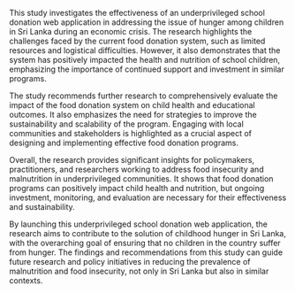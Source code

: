 This study investigates the effectiveness of an underprivileged school donation web application in addressing the issue of hunger among children in Sri Lanka during an economic crisis. The research highlights the challenges faced by the current food donation system, such as limited resources and logistical difficulties. However, it also demonstrates that the system has positively impacted the health and nutrition of school children, emphasizing the importance of continued support and investment in similar programs.

The study recommends further research to comprehensively evaluate the impact of the food donation system on child health and educational outcomes. It also emphasizes the need for strategies to improve the sustainability and scalability of the program. Engaging with local communities and stakeholders is highlighted as a crucial aspect of designing and implementing effective food donation programs.

Overall, the research provides significant insights for policymakers, practitioners, and researchers working to address food insecurity and malnutrition in underprivileged communities. It shows that food donation programs can positively impact child health and nutrition, but ongoing investment, monitoring, and evaluation are necessary for their effectiveness and sustainability.

By launching this underprivileged school donation web application, the research aims to contribute to the solution of childhood hunger in Sri Lanka, with the overarching goal of ensuring that no children in the country suffer from hunger. The findings and recommendations from this study can guide future research and policy initiatives in reducing the prevalence of malnutrition and food insecurity, not only in Sri Lanka but also in similar contexts. 
